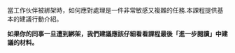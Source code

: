 [Title]: # (綁架)
[Difficulty]: # (行家)
[Order]: # (13)

當工作伙伴被綁架時，如何應對處理是一件非常敏感又複雜的任務.本課程提供基本的建議行動介紹。

**如果你的同事一旦遭到綁架，我們建議應該仔細看看課程最後「進一步閱讀」中建議的材料。**